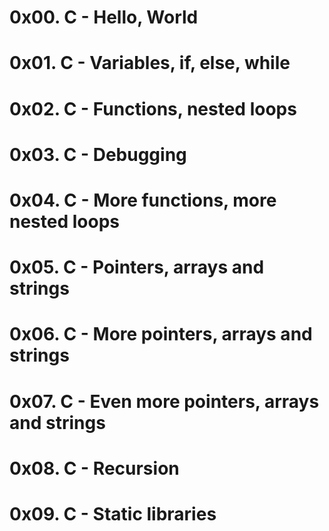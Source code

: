 # 0x00. C - Hello, World
# 0x01. C - Variables, if, else, while
# 0x02. C - Functions, nested loops
# 0x03. C - Debugging
# 0x04. C - More functions, more nested loops
# 0x05. C - Pointers, arrays and strings
# 0x06. C - More pointers, arrays and strings
# 0x07. C - Even more pointers, arrays and strings
# 0x08. C - Recursion
# 0x09. C - Static libraries

